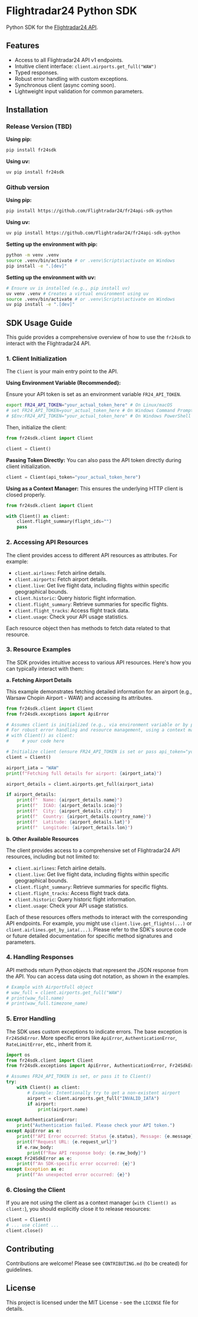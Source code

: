 # Flightradar24 Python SDK

Python SDK for the [Flightradar24 API](https://fr24api.flightradar24.com).

## Features

- Access to all Flightradar24 API v1 endpoints.
- Intuitive client interface: `client.airports.get_full("WAW")`
- Typed responses.
- Robust error handling with custom exceptions.
- Synchronous client (async coming soon).
- Lightweight input validation for common parameters.

## Installation

### Release Version (TBD)
**Using pip:**
```bash
pip install fr24sdk
```

**Using uv:**
```bash
uv pip install fr24sdk
```

### Github version
**Using pip:**
```bash
pip install https://github.com/Flightradar24/fr24api-sdk-python
```

**Using uv:**
```bash
uv pip install https://github.com/Flightradar24/fr24api-sdk-python
```


**Setting up the environment with pip:**
```bash
python -m venv .venv
source .venv/bin/activate # or .venv\Scripts\activate on Windows
pip install -e ".[dev]"
```

**Setting up the environment with uv:**
```bash
# Ensure uv is installed (e.g., pip install uv)
uv venv .venv # Creates a virtual environment using uv
source .venv/bin/activate # or .venv\Scripts\activate on Windows
uv pip install -e ".[dev]"
```

## SDK Usage Guide

This guide provides a comprehensive overview of how to use the `fr24sdk` to interact with the Flightradar24 API.

### 1. Client Initialization

The `Client` is your main entry point to the API.

**Using Environment Variable (Recommended):**

Ensure your API token is set as an environment variable `FR24_API_TOKEN`.
```bash
export FR24_API_TOKEN="your_actual_token_here" # On Linux/macOS
# set FR24_API_TOKEN=your_actual_token_here # On Windows Command Prompt
# $Env:FR24_API_TOKEN="your_actual_token_here" # On Windows PowerShell
```

Then, initialize the client:
```python
from fr24sdk.client import Client

client = Client()
```

**Passing Token Directly:**
You can also pass the API token directly during client initialization.
```python
client = Client(api_token="your_actual_token_here")
```

**Using as a Context Manager:**
This ensures the underlying HTTP client is closed properly.
```python
from fr24sdk.client import Client

with Client() as client:
    client.flight_summary(flight_ids="")
    pass
```

### 2. Accessing API Resources

The client provides access to different API resources as attributes. For example:

- `client.airlines`: Fetch airline details.
- `client.airports`: Fetch airport details.
- `client.live`: Get live flight data, including flights within specific geographical bounds.
- `client.historic`: Query historic flight information.
- `client.flight_summary`: Retrieve summaries for specific flights.
- `client.flight_tracks`: Access flight track data.
- `client.usage`: Check your API usage statistics.

Each resource object then has methods to fetch data related to that resource.

### 3. Resource Examples

The SDK provides intuitive access to various API resources. Here's how you can typically interact with them:

**a. Fetching Airport Details**

This example demonstrates fetching detailed information for an airport (e.g., Warsaw Chopin Airport - WAW) and accessing its attributes.

```python
from fr24sdk.client import Client
from fr24sdk.exceptions import ApiError

# Assumes client is initialized (e.g., via environment variable or by passing a token)
# For robust error handling and resource management, using a context manager is recommended:
# with Client() as client:
#     # your code here

# Initialize client (ensure FR24_API_TOKEN is set or pass api_token="your_token")
client = Client()

airport_iata = "WAW"
print(f"Fetching full details for airport: {airport_iata}")

airport_details = client.airports.get_full(airport_iata)

if airport_details:
    print(f"  Name: {airport_details.name}")
    print(f"  ICAO: {airport_details.icao}")
    print(f"  City: {airport_details.city}")
    print(f"  Country: {airport_details.country_name}")
    print(f"  Latitude: {airport_details.lat}")
    print(f"  Longitude: {airport_details.lon}")
```

**b. Other Available Resources**

The client provides access to a comprehensive set of Flightradar24 API resources, including but not limited to:

-   `client.airlines`: Fetch airline details.
-   `client.live`: Get live flight data, including flights within specific geographical bounds.
-   `client.flight_summary`: Retrieve summaries for specific flights.
-   `client.flight_tracks`: Access flight track data.
-   `client.historic`: Query historic flight information.
-   `client.usage`: Check your API usage statistics.

Each of these resources offers methods to interact with the corresponding API endpoints. For example, you might use `client.live.get_flights(...)` or `client.airlines.get_by_iata(...)`. Please refer to the SDK's source code or future detailed documentation for specific method signatures and parameters.

### 4. Handling Responses

API methods return Python objects that represent the JSON response from the API. You can access data using dot notation, as shown in the examples.

```python
# Example with AirportFull object
# waw_full = client.airports.get_full("WAW")
# print(waw_full.name)
# print(waw_full.timezone_name)
```

### 5. Error Handling

The SDK uses custom exceptions to indicate errors. The base exception is `Fr24SdkError`. More specific errors like `ApiError`, `AuthenticationError`, `RateLimitError`, etc., inherit from it.

```python
import os
from fr24sdk.client import Client
from fr24sdk.exceptions import ApiError, AuthenticationError, Fr24SdkError # Import relevant exceptions

# Assumes FR24_API_TOKEN is set, or pass it to Client()
try:
    with Client() as client:
        # Example: Intentionally try to get a non-existent airport
        airport = client.airports.get_full("INVALID_IATA")
        if airport:
            print(airport.name)

except AuthenticationError:
    print("Authentication failed. Please check your API token.")
except ApiError as e:
    print(f"API Error occurred: Status {e.status}, Message: {e.message}")
    print(f"Request URL: {e.request_url}")
    if e.raw_body:
        print(f"Raw API response body: {e.raw_body}")
except Fr24SdkError as e:
    print(f"An SDK-specific error occurred: {e}")
except Exception as e:
    print(f"An unexpected error occurred: {e}")
```

### 6. Closing the Client

If you are not using the client as a context manager (`with Client() as client:`), you should explicitly close it to release resources:

```python
client = Client()
# ... use client ...
client.close()
```

## Contributing

Contributions are welcome! Please see `CONTRIBUTING.md` (to be created) for guidelines.

## License

This project is licensed under the MIT License - see the `LICENSE` file for details. 
